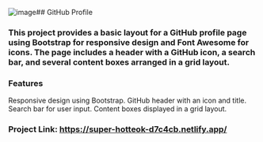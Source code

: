 ![image](https://github.com/user-attachments/assets/6a039ee2-8665-41b8-86a4-ce47f3a1292a)## GitHub Profile

### This project provides a basic layout for a GitHub profile page using Bootstrap for responsive design and Font Awesome for icons. The page includes a header with a GitHub icon, a search bar, and several content boxes arranged in a grid layout.

### Features
Responsive design using Bootstrap.
GitHub header with an icon and title.
Search bar for user input.
Content boxes displayed in a grid layout.
### Project Link: https://super-hotteok-d7c4cb.netlify.app/
